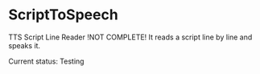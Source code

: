 # ScriptToSpeech
 TTS Script Line Reader
 !NOT COMPLETE!
 It reads a script line by line and speaks it. 

 Current status: Testing